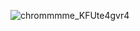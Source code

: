 ![chrommmme_KFUte4gvr4](https://github.com/AlexVinograder/PatternOne/assets/127175708/55cd96a3-ea33-4307-aad8-598c3fe97486)
